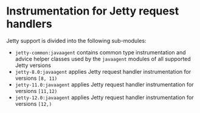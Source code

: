 # Instrumentation for Jetty request handlers

Jetty support is divided into the following sub-modules:

- `jetty-common:javaagent` contains common type instrumentation and advice helper classes used by
  the `javaagent` modules of all supported Jetty versions
- `jetty-8.0:javaagent` applies Jetty request handler instrumentation for versions `[8, 11)`
- `jetty-11.0:javaagent` applies Jetty request handler instrumentation for versions `[11,12)`
- `jetty-12.0:javaagent` applies Jetty request handler instrumentation for versions `[12,)`

